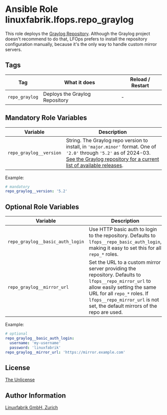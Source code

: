 # Ansible Role linuxfabrik.lfops.repo_graylog

This role deploys the [Graylog Repository](https://docs.graylog.org/docs/operating-system-packages). Although the Graylog project doesn't recommend to do that, LFOps prefers to install the repository configuration manually, because it's the only way to handle custom mirror servers.


## Tags

| Tag           | What it does                     | Reload / Restart |
| ---           | ------------                     | ---------------- |
| `repo_graylog` | Deploys the Graylog Repository | - |


## Mandatory Role Variables

| Variable | Description |
| -------- | ----------- |
| `repo_graylog__version` | String. The Graylog repo version to install, in `'major.minor'` format. One of `'2.0'` through `'5.2'` as of 2024-03. [See the Graylog repository for a current list of available releases](https://www.graylog.org/releases). |

Example:
```yaml
# mandatory
repo_graylog__version: '5.2'
```


## Optional Role Variables

| Variable | Description | Default Value |
| -------- | ----------- | ------------- |
| `repo_graylog__basic_auth_login` | Use HTTP basic auth to login to the repository. Defaults to `lfops__repo_basic_auth_login`, making it easy to set this for all `repo_*` roles. | `{{ lfops__repo_basic_auth_login \| default("") }}` |
| `repo_graylog__mirror_url` | Set the URL to a custom mirror server providing the repository. Defaults to `lfops__repo_mirror_url` to allow easily setting the same URL for all `repo_*` roles. If `lfops__repo_mirror_url` is not set, the default mirrors of the repo are used. | `'{{ lfops__repo_mirror_url \| default("") }}'` |

Example:
```yaml
# optional
repo_graylog__basic_auth_login:
  username: 'my-username'
  password: 'linuxfabrik'
repo_graylog__mirror_url: 'https://mirror.example.com'
```


## License

[The Unlicense](https://unlicense.org/)


## Author Information

[Linuxfabrik GmbH, Zurich](https://www.linuxfabrik.ch)
